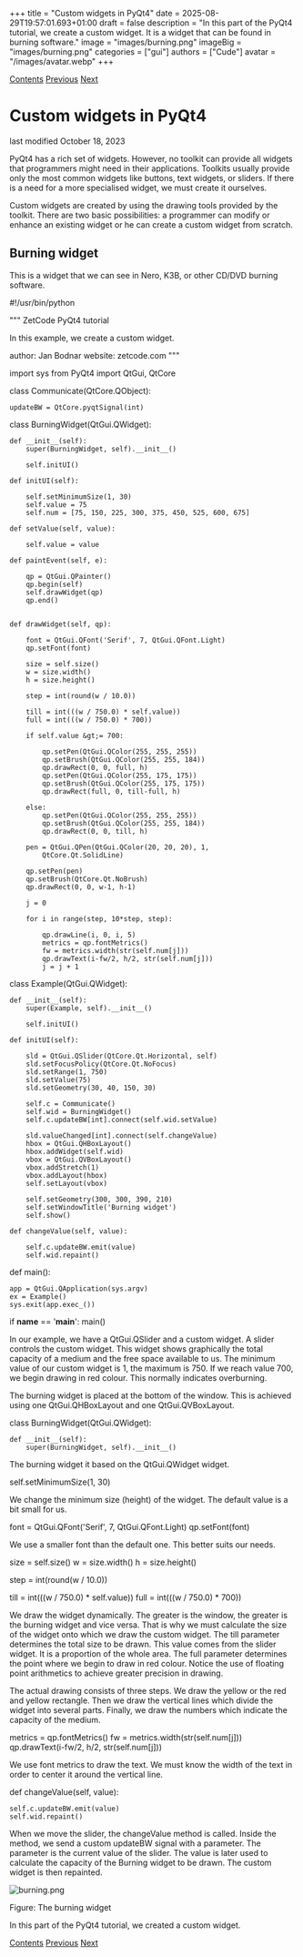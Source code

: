 +++
title = "Custom widgets in PyQt4"
date = 2025-08-29T19:57:01.693+01:00
draft = false
description = "In this part of the PyQt4 tutorial, we create a custom widget. It is a widget that can be found in burning software."
image = "images/burning.png"
imageBig = "images/burning.png"
categories = ["gui"]
authors = ["Cude"]
avatar = "/images/avatar.webp"
+++

[Contents](..)
[Previous](../drawing/)
[Next](../thetetrisgame/)

# Custom widgets in PyQt4

last modified October 18, 2023

PyQt4 has a rich set of widgets. However, no toolkit can provide all widgets that 
programmers might need in their applications. Toolkits usually provide 
only the most common widgets like buttons, text widgets, or sliders. 
If there is a need for a more specialised widget, we must create it ourselves.

Custom widgets are created by using the drawing tools provided by the toolkit. 
There are two basic possibilities: a programmer can modify or enhance an existing 
widget or he can create a custom widget from scratch.

## Burning widget

This is a widget that we can see in Nero, K3B, or other CD/DVD burning software. 

#!/usr/bin/python

"""
ZetCode PyQt4 tutorial 

In this example, we create a custom widget.

author: Jan Bodnar
website: zetcode.com
"""

import sys
from PyQt4 import QtGui, QtCore

class Communicate(QtCore.QObject):
    
    updateBW = QtCore.pyqtSignal(int)

class BurningWidget(QtGui.QWidget):
  
    def __init__(self):      
        super(BurningWidget, self).__init__()
        
        self.initUI()
        
    def initUI(self):
        
        self.setMinimumSize(1, 30)
        self.value = 75
        self.num = [75, 150, 225, 300, 375, 450, 525, 600, 675]

    def setValue(self, value):

        self.value = value

    def paintEvent(self, e):
      
        qp = QtGui.QPainter()
        qp.begin(self)
        self.drawWidget(qp)
        qp.end()
      
      
    def drawWidget(self, qp):
      
        font = QtGui.QFont('Serif', 7, QtGui.QFont.Light)
        qp.setFont(font)

        size = self.size()
        w = size.width()
        h = size.height()

        step = int(round(w / 10.0))

        till = int(((w / 750.0) * self.value))
        full = int(((w / 750.0) * 700))

        if self.value &gt;= 700:
        
            qp.setPen(QtGui.QColor(255, 255, 255))
            qp.setBrush(QtGui.QColor(255, 255, 184))
            qp.drawRect(0, 0, full, h)
            qp.setPen(QtGui.QColor(255, 175, 175))
            qp.setBrush(QtGui.QColor(255, 175, 175))
            qp.drawRect(full, 0, till-full, h)
            
        else:
            qp.setPen(QtGui.QColor(255, 255, 255))
            qp.setBrush(QtGui.QColor(255, 255, 184))
            qp.drawRect(0, 0, till, h)

        pen = QtGui.QPen(QtGui.QColor(20, 20, 20), 1, 
            QtCore.Qt.SolidLine)
            
        qp.setPen(pen)
        qp.setBrush(QtCore.Qt.NoBrush)
        qp.drawRect(0, 0, w-1, h-1)

        j = 0

        for i in range(step, 10*step, step):
          
            qp.drawLine(i, 0, i, 5)
            metrics = qp.fontMetrics()
            fw = metrics.width(str(self.num[j]))
            qp.drawText(i-fw/2, h/2, str(self.num[j]))
            j = j + 1
            

class Example(QtGui.QWidget):
    
    def __init__(self):
        super(Example, self).__init__()
        
        self.initUI()
        
    def initUI(self):      

        sld = QtGui.QSlider(QtCore.Qt.Horizontal, self)
        sld.setFocusPolicy(QtCore.Qt.NoFocus)
        sld.setRange(1, 750)
        sld.setValue(75)
        sld.setGeometry(30, 40, 150, 30)

        self.c = Communicate()        
        self.wid = BurningWidget()
        self.c.updateBW[int].connect(self.wid.setValue)

        sld.valueChanged[int].connect(self.changeValue)
        hbox = QtGui.QHBoxLayout()
        hbox.addWidget(self.wid)
        vbox = QtGui.QVBoxLayout()
        vbox.addStretch(1)
        vbox.addLayout(hbox)
        self.setLayout(vbox)
        
        self.setGeometry(300, 300, 390, 210)
        self.setWindowTitle('Burning widget')
        self.show()
        
    def changeValue(self, value):
             
        self.c.updateBW.emit(value)        
        self.wid.repaint()
        
        
def main():
    
    app = QtGui.QApplication(sys.argv)
    ex = Example()
    sys.exit(app.exec_())

if __name__ == '__main__':
    main()

In our example, we have a QtGui.QSlider and a custom widget. 
A slider controls the custom widget. This widget shows graphically the total 
capacity of a medium and the free space available to us. The minimum value of 
our custom widget is 1, the maximum is 750. 
If we reach value 700, we begin drawing in red colour. This normally 
indicates overburning.

The burning widget is placed at the bottom of the window. This is 
achieved using one QtGui.QHBoxLayout and one 
QtGui.QVBoxLayout.

class BurningWidget(QtGui.QWidget):
  
    def __init__(self):      
        super(BurningWidget, self).__init__()

The burning widget it based on the QtGui.QWidget widget.

self.setMinimumSize(1, 30)

We change the minimum size (height) of the widget. The default value 
is a bit small for us.

font = QtGui.QFont('Serif', 7, QtGui.QFont.Light)
qp.setFont(font)

We use a smaller font than the default one. This better suits our needs.

size = self.size()
w = size.width()
h = size.height()

step = int(round(w / 10.0))

till = int(((w / 750.0) * self.value))
full = int(((w / 750.0) * 700))

We draw the widget dynamically. The greater is the window, the greater is
the burning widget and vice versa. That is why we must calculate the 
size of the widget onto which we draw the custom widget. The till 
parameter determines the total size to be drawn. This value comes 
from the slider widget. It is a proportion of the whole area. The 
full parameter determines the point where we begin to draw in red 
colour. Notice the use of floating point arithmetics to achieve greater precision
in drawing.

The actual drawing consists of three steps. We draw the yellow or the
red and yellow rectangle. Then we draw the vertical lines which 
divide the widget into several parts. Finally, we draw the numbers
which indicate the capacity of the medium.

metrics = qp.fontMetrics()
fw = metrics.width(str(self.num[j]))
qp.drawText(i-fw/2, h/2, str(self.num[j]))

We use font metrics to draw the text. We must know the width of the 
text in order to center it around the vertical line.

def changeValue(self, value):
          
    self.c.updateBW.emit(value)        
    self.wid.repaint()

When we move the slider, the changeValue method is called. 
Inside the method, we send a custom updateBW signal
with a parameter. The parameter is the current value of the slider.
The value is later used to calculate the capacity of the Burning widget
to be drawn. The custom widget is then repainted. 

![burning.png](images/burning.png)

Figure: The burning widget

In this part of the PyQt4 tutorial, we created a custom widget. 

[Contents](..) 
[Previous](../drawing/)
[Next](../thetetrisgame/)